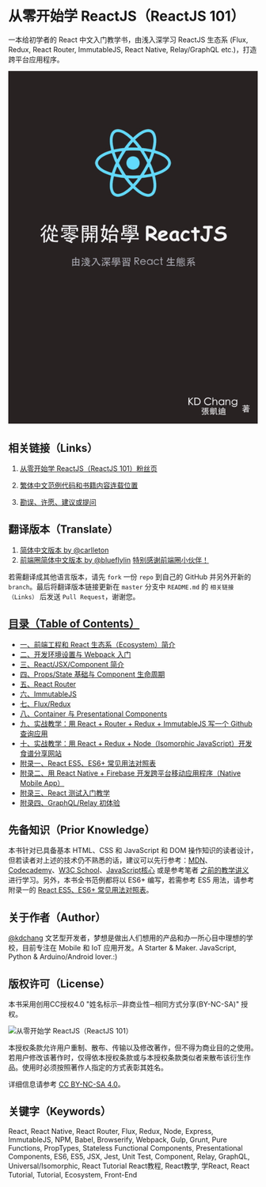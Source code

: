 # 从零开始学 ReactJS（ReactJS 101）
一本给初学者的 React 中文入门教学书，由浅入深学习 ReactJS 生态系 (Flux, Redux, React Router, ImmutableJS, React Native, Relay/GraphQL etc.)，打造跨平台应用程序。

![从零开始学 ReactJS（ReactJS 101）](./cover.jpg)

## 相关链接（Links）

1. [从零开始学 ReactJS（ReactJS 101）粉丝页](https://www.facebook.com/reactjs101/)

2. [繁体中文范例代码和书籍内容连载位置](https://github.com/kdchang/reactjs101)

3. [勘误、许愿、建议或提问](https://github.com/kdchang/reactjs101/issues)

## 翻译版本（Translate）

1. [简体中文版本 by @carlleton](https://github.com/carlleton/reactjs101/tree/zh-CN)
2. [前端圈简体中文版本 by @blueflylin]( https://github.com/blueflylin/reactjs101) [特别感谢前端圈小伙伴！](http://fequan.com/)


若需翻译成其他语言版本，请先 `fork` 一份 `repo` 到自己的 GitHub 并另外开新的 `branch`。最后将翻译版本链接更新在 `master` 分支中 `README.md` 的 `相关链接（Links）` 后发送 `Pull Request`，谢谢您。

## [目录（Table of Contents）](summary.html)

* [一、前端工程和 React 生态系（Ecosystem）简介](Ch01/README.md)
* [二、开发环境设置与 Webpack 入门](Ch02/README.md)
* [三、React/JSX/Component 简介](Ch03/README.md)
* [四、Props/State 基础与 Component 生命周期](Ch04/README.md)
* [五、React Router](Ch05/README.md)
* [六、ImmutableJS](Ch06/README.md)
* [七、Flux/Redux](Ch07/README.md)
* [八、Container 与 Presentational Components](Ch08/README.md)
* [九、实战教学：用 React + Router + Redux + ImmutableJS 写一个 Github 查询应用](Ch09/README.md)
* [十、实战教学：用 React + Redux + Node（Isomorphic JavaScript）开发食谱分享网站](Ch10/README.md)
* [附录一、React ES5、ES6+ 常见用法对照表](Appendix01/README.md)
* [附录二、用 React Native + Firebase 开发跨平台移动应用程序（Native Mobile App）](Appendix02/README.md)
* [附录三、React 测试入门教学](Appendix03/README.md)
* [附录四、GraphQL/Relay 初体验](Appendix04/README.md)

## 先备知识（Prior Knowledge）
本书针对已具备基本 HTML、CSS 和 JavaScript 和 DOM 操作知识的读者设计，但若读者对上述的技术仍不熟悉的话，建议可以先行参考：[MDN](https://developer.mozilla.org/zh-TW/)、[Codecademy](https://www.codecademy.com/)、[W3C School](http://www.w3schools.com/)、[JavaScript核心](http://weizhifeng.net/javascript-the-core.html) 或是参考笔者 [之前的教学讲义](http://kdchang.cc/web-programming-course/) 进行学习。另外，本书全书范例都将以 ES6+ 编写，若需参考 ES5 用法，请参考附录一的 [React ES5、ES6+ 常见用法对照表](./Appendix01)。

## 关于作者（Author）
[@kdchang](http://blog.kdchang.cc) 文艺型开发者，梦想是做出人们想用的产品和办一所心目中理想的学校，目前专注在 Mobile 和 IoT 应用开发。A Starter & Maker. JavaScript, Python & Arduino/Android lover.:)

## 版权许可（License）
本书采用创用CC授权4.0 "姓名标示─非商业性─相同方式分享(BY-NC-SA)" 授权。

![从零开始学 ReactJS（ReactJS 101）](./cc-by-nc-sa.png)

本授权条款允许用户重制、散布、传输以及修改著作，但不得为商业目的之使用。若用户修改该著作时，仅得依本授权条款或与本授权条款类似者来散布该衍生作品。使用时必须按照著作人指定的方式表彰其姓名。

详细信息请参考 [CC BY-NC-SA 4.0](https://creativecommons.org/licenses/by-nc-sa/4.0/)。

## 关键字（Keywords）
React, React Native, React Router, Flux, Redux, Node, Express, ImmutableJS, NPM, Babel, Browserify, Webpack, Gulp, Grunt, Pure Functions, PropTypes, Stateless Functional Components, Presentational Components, ES6, ES5, JSX, Jest, Unit Test, Component, Relay, GraphQL, Universal/Isomorphic, React Tutorial React教程, React教学, 学React, React Tutorial, Tutorial, Ecosystem, Front-End
